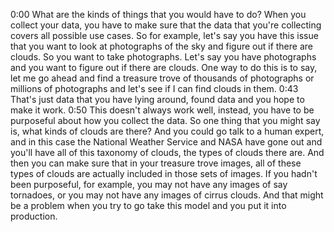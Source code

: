 0:00
What are the kinds of things that you would have to do? When you collect your data, you have to make sure that the data that you're collecting covers all possible use cases. So for example, let's say you have this issue that you want to look at photographs of the sky and figure out if there are clouds. So you want to take photographs. Let's say you have photographs and you want to figure out if there are clouds. One way to do this is to say, let me go ahead and find a treasure trove of thousands of photographs or millions of photographs and let's see if I can find clouds in them.
0:43
That's just data that you have lying around, found data and you hope to make it work.
0:50
This doesn't always work well, instead, you have to be purposeful about how you collect the data. So one thing that you might say is, what kinds of clouds are there? And you could go talk to a human expert, and in this case the National Weather Service and NASA have gone out and you'll have all of this taxonomy of clouds, the types of clouds there are. And then you can make sure that in your treasure trove images, all of these types of clouds are actually included in those sets of images. If you hadn't been purposeful, for example, you may not have any images of say tornadoes, or you may not have any images of cirrus clouds. And that might be a problem when you try to go take this model and you put it into production. 

